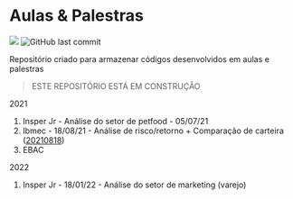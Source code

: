 # Aulas & Palestras

![](https://img.shields.io/github/commit-activity/w/Trading-com-Dados/tutoriais_publicos?style=flat)
![GitHub last commit](https://img.shields.io/github/last-commit/Trading-com-Dados/tutoriais_publicos)

Repositório criado para armazenar códigos desenvolvidos em aulas e palestras


> ESTE REPOSITÓRIO ESTÁ EM CONSTRUÇÃO

2021
1. Insper Jr - Análise do setor de petfood - 05/07/21
2. Ibmec - 18/08/21 - Análise de risco/retorno + Comparação de carteira ([20210818](https://github.com/victorncg/aulas_palestras/blob/main/20210818_C%C3%B3digo_Ibmec.ipynb]))
3. EBAC


2022
1. Insper Jr - 18/01/22 - Análise do setor de marketing (varejo) 


